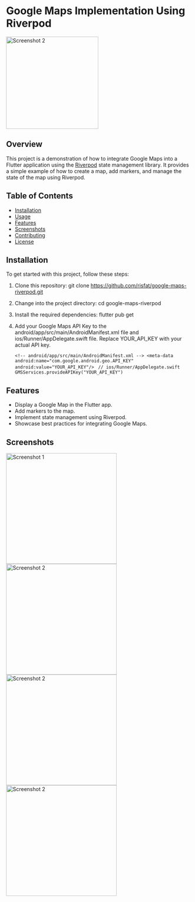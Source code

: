 # Google Maps Implementation Using Riverpod

<img src="screenshots/Screenshot_1694494989.png" alt="Screenshot 2" width="250">

## Overview

This project is a demonstration of how to integrate Google Maps into a Flutter application using the [Riverpod](https://pub.dev/packages/riverpod) state management library. It provides a simple example of how to create a map, add markers, and manage the state of the map using Riverpod.

## Table of Contents

- [Installation](#installation)
- [Usage](#usage)
- [Features](#features)
- [Screenshots](#screenshots)
- [Contributing](#contributing)
- [License](#license)

## Installation

To get started with this project, follow these steps:

1. Clone this repository:
   git clone https://github.com/risfat/google-maps-riverpod.git
2. Change into the project directory:
   cd google-maps-riverpod
3. Install the required dependencies:
   flutter pub get
4. Add your Google Maps API Key to the android/app/src/main/AndroidManifest.xml file and ios/Runner/AppDelegate.swift file. Replace YOUR_API_KEY with your actual API key.
   

   ``<!-- android/app/src/main/AndroidManifest.xml -->
   <meta-data
   android:name="com.google.android.geo.API_KEY"
   android:value="YOUR_API_KEY"/>
   ``
   ``// ios/Runner/AppDelegate.swift
   GMSServices.provideAPIKey("YOUR_API_KEY")
   ``

## Features
   - Display a Google Map in the Flutter app.
   -  Add markers to the map.
   -  Implement state management using Riverpod.
   -  Showcase best practices for integrating Google Maps.

## Screenshots

   <img src="screenshots/Screenshot_1694494885.png" alt="Screenshot 1" width="300">
   <img src="screenshots/Screenshot_1694494989.png" alt="Screenshot 2" width="300">
   <img src="screenshots/Screenshot_1694495029.png" alt="Screenshot 2" width="300">
   <img src="screenshots/Screenshot_1694949123.png" alt="Screenshot 2" width="300">